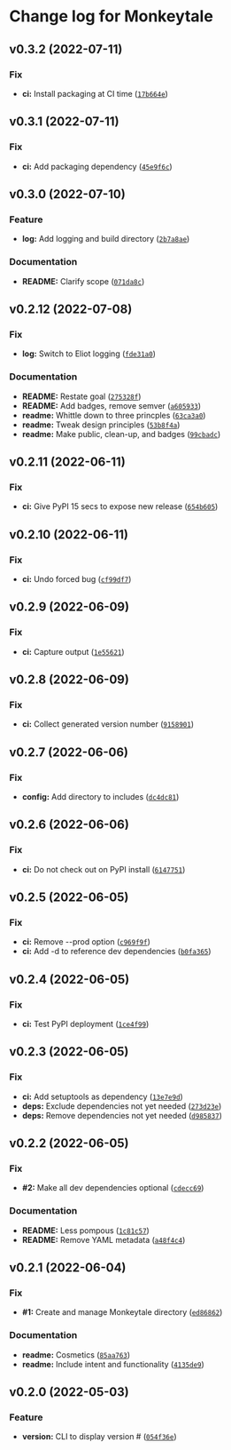 # Change log for Monkeytale

<!--next-version-placeholder-->

## v0.3.2 (2022-07-11)
### Fix
* **ci:** Install packaging at CI time ([`17b664e`](https://github.com/MLAOPDX/monkeytale/commit/17b664ec48137824b0e9dbf141f14c3a24f3a0f3))

## v0.3.1 (2022-07-11)
### Fix
* **ci:** Add packaging dependency ([`45e9f6c`](https://github.com/MLAOPDX/monkeytale/commit/45e9f6c60189d51509f53a1ee3b8b0ea393a913d))

## v0.3.0 (2022-07-10)
### Feature
* **log:** Add logging and build directory ([`2b7a8ae`](https://github.com/MLAOPDX/monkeytale/commit/2b7a8ae1bf20c6c2b638a6d6d6b01595117529ca))

### Documentation
* **README:** Clarify scope ([`071da8c`](https://github.com/MLAOPDX/monkeytale/commit/071da8c911e4c3ca55e08f66f97c0decdd92a5bd))

## v0.2.12 (2022-07-08)
### Fix
* **log:** Switch to Eliot logging ([`fde31a0`](https://github.com/MLAOPDX/monkeytale/commit/fde31a07e603310c0641633d66530a9f6dc47122))

### Documentation
* **README:** Restate goal ([`275328f`](https://github.com/MLAOPDX/monkeytale/commit/275328f8632c17ccf72c01385b494ac7e5ed3eaf))
* **README:** Add badges, remove semver ([`a605933`](https://github.com/MLAOPDX/monkeytale/commit/a605933bee7cab442d0a525a029736e50962a48c))
* **readme:** Whittle down to three princples ([`63ca3a0`](https://github.com/MLAOPDX/monkeytale/commit/63ca3a076f14536ed0cf5c484427a1471fcf434e))
* **readme:** Tweak design principles ([`53b8f4a`](https://github.com/MLAOPDX/monkeytale/commit/53b8f4a834da3c7c51dd2d90d2fcfbc8f569d9e6))
* **readme:** Make public, clean-up, and badges ([`99cbadc`](https://github.com/MLAOPDX/monkeytale/commit/99cbadcd6a9b794844a07a69b3e81170b141c0b5))

## v0.2.11 (2022-06-11)
### Fix
* **ci:** Give PyPI 15 secs to expose new release ([`654b605`](https://github.com/MLAOPDX/monkeytale/commit/654b605d863175f42d0574438a97eadd897ce89d))

## v0.2.10 (2022-06-11)
### Fix
* **ci:** Undo forced bug ([`cf99df7`](https://github.com/MLAOPDX/monkeytale/commit/cf99df7d2a910b695781711e3f750159c5b83c1b))

## v0.2.9 (2022-06-09)
### Fix
* **ci:** Capture output ([`1e55621`](https://github.com/MLAOPDX/monkeytale/commit/1e5562189343073134d3d7fbc9958ae5896b8e0c))

## v0.2.8 (2022-06-09)
### Fix
* **ci:** Collect generated version number ([`9158901`](https://github.com/MLAOPDX/monkeytale/commit/9158901b99dcd203046b9b4f9ab9420eaadd446c))

## v0.2.7 (2022-06-06)
### Fix
* **config:** Add directory to includes ([`dc4dc81`](https://github.com/MLAOPDX/monkeytale/commit/dc4dc81d0c81071e1e652b4597852d32fe268dba))

## v0.2.6 (2022-06-06)
### Fix
* **ci:** Do not check out on PyPI install ([`6147751`](https://github.com/MLAOPDX/monkeytale/commit/6147751aa4fb0da8425c63e049720f12a5eba25a))

## v0.2.5 (2022-06-05)
### Fix
* **ci:** Remove --prod option ([`c969f9f`](https://github.com/MLAOPDX/monkeytale/commit/c969f9f3680c2fd439e85b7719d3c6c9ea5c64b6))
* **ci:** Add -d to reference dev dependencies ([`b0fa365`](https://github.com/MLAOPDX/monkeytale/commit/b0fa365ffdc5010bdd72d37030814ade23eca2d6))

## v0.2.4 (2022-06-05)
### Fix
* **ci:** Test PyPI deployment ([`1ce4f99`](https://github.com/MLAOPDX/monkeytale/commit/1ce4f9975483c14c82f40a9e570ffd2c0de65827))

## v0.2.3 (2022-06-05)
### Fix
* **ci:** Add setuptools as dependency ([`13e7e9d`](https://github.com/MLAOPDX/monkeytale/commit/13e7e9d86f7bd6aca1075faf0747353545c35f43))
* **deps:** Exclude dependencies not yet needed ([`273d23e`](https://github.com/MLAOPDX/monkeytale/commit/273d23e2a367df70f25090e5fb1abf74e8488480))
* **deps:** Remove dependencies not yet needed ([`d985837`](https://github.com/MLAOPDX/monkeytale/commit/d985837a9857be10cb6f2b7de947cdd25eafdb88))

## v0.2.2 (2022-06-05)
### Fix
* **#2:** Make all dev dependencies optional ([`cdecc69`](https://github.com/MLAOPDX/monkeytale/commit/cdecc6966170a0929e0cb950e9c056fcf7621a6b))

### Documentation
* **README:** Less pompous ([`1c81c57`](https://github.com/MLAOPDX/monkeytale/commit/1c81c57270badeda1b57a1df8d489dc596f8baf0))
* **README:** Remove YAML metadata ([`a48f4c4`](https://github.com/MLAOPDX/monkeytale/commit/a48f4c49a17515525c2e14a198b0a60b87854384))

## v0.2.1 (2022-06-04)
### Fix
* **#1:** Create and manage Monkeytale directory ([`ed86862`](https://github.com/MLAOPDX/monkeytale/commit/ed868629262d3a71e9b87e19375ce86f21d3434c))

### Documentation
* **readme:** Cosmetics ([`85aa763`](https://github.com/MLAOPDX/monkeytale/commit/85aa763028fb29f70d2056712729d3b0b34bfa30))
* **readme:** Include intent and functionality ([`4135de9`](https://github.com/MLAOPDX/monkeytale/commit/4135de95379d69a36952f54892edb8d87816ee91))

## v0.2.0 (2022-05-03)
### Feature
* **version:** CLI to display version # ([`054f36e`](https://github.com/MLAOPDX/monkeytail/commit/054f36e2eb5cc3038fef213588c087e520954118))
